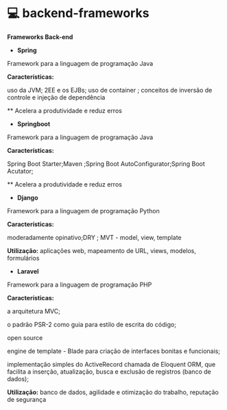 # 💻 backend-frameworks
**Frameworks Back-end**

- **Spring**

Framework  para a linguagem de programação Java

**Características:** 

uso da JVM; 2EE e os EJBs; uso de container ; conceitos de inversão de controle e injeção de dependência 

** Acelera a produtividade e reduz erros

- **Springboot**

Framework  para a linguagem de programação Java

**Características:**

Spring Boot Starter;Maven ;Spring Boot AutoConfigurator;Spring Boot Acutator;


** Acelera a produtividade e reduz erros

- **Django**

Framework  para a linguagem de programação Python

**Características:**

moderadamente opinativo;DRY ; MVT - model, view, template
 

**Utilização:** aplicações web, mapeamento de URL, views, modelos, formulários

- **Laravel**

Framework  para a linguagem de programação PHP

**Características:**

a arquitetura MVC;

o padrão PSR-2 como guia para estilo de escrita do código;

open source 

 engine de template - Blade para criação de interfaces bonitas e funcionais;

 implementação simples do ActiveRecord chamada de Eloquent ORM, que facilita a inserção, atualização, busca e exclusão de registros (banco de dados);

**Utilização:** banco de dados, agilidade e otimização do trabalho,  reputação de segurança
